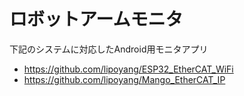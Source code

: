 # ロボットアームモニタ
下記のシステムに対応したAndroid用モニタアプリ

- https://github.com/lipoyang/ESP32_EtherCAT_WiFi
- https://github.com/lipoyang/Mango_EtherCAT_IP


